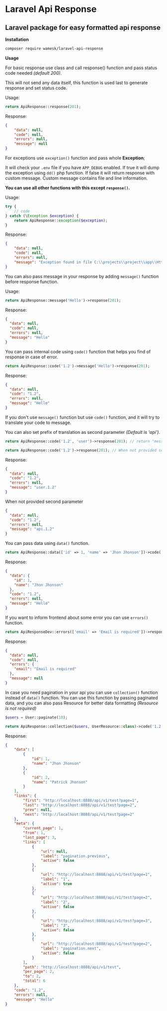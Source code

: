 # Laravel Api Response

## Laravel package for easy formatted api response

**Installation**

```bash
composer require wamesk/laravel-api-response
```

**Usage**

For basic response use class and call response() function and pass status code needed *(default 200)*.

This will not send any data itself, this function is used last to generate response and set status code.

Usage:

```php
return ApiResponse::response(201);
```

Response:
```json
{
    "data": null,
    "code": null,
    "errors": null,
    "message": null
}
```

For exceptions use `exception()` function and pass whole **Exception**;

It will check your `.env` file if you have `APP_DEBUG` enabled.
If true it will dump the exception using `dd()` php function.
If false it will return response with custom message.
Custom message contains file and line information.

**You can use all other functions with this except `response()`.**

Usage:

```php
try {
    // code
} catch (\Exception $exception) {
    return ApiResponse::exception($exception);
}

```

Response:
```json
{
    "data": null,
    "code": null,
    "errors": null,
    "message": "Exception found in file C:\\projects\\project\\app\\Http\\Controllers\\v1\\UserController.php on line 33"
}
```

You can also pass message in your response by adding `message()` function before response function.

Usage:

```php
return ApiResponse::message('Hello')->response(201);
```

Response:

```json
{
  "data": null,
  "code": null,
  "errors": null,
  "message": "Hello"
}
```

You can pass internal code using `code()` function that helps you find of response in case of error.

```php
return ApiResponse::code('1.2')->message('Hello')->response(201);
```

Response:

```json
{
  "data": null,
  "code": "1.2",
  "errors": null,
  "message": "Hello"
}
```

If you don't use `message()` function but use `code()` function, and it will try to translate your code to message.

You can also set prefix of translation as second parameter *(Default is 'api')*.

```php
return ApiResponse::code('1.2', 'user')->response(201); // return "message": "user.1.2" as in Response example

return ApiResponse::code('1.2')->response(201); // When not provided second parameter it will use default and return "message": "api.1.2"
```

Response:

```json
{
  "data": null,
  "code": "1.2",
  "errors": null,
  "message": "user.1.2"
}
```

When not provided second parameter

```json
{
  "data": null,
  "code": "1.2",
  "errors": null,
  "message": "api.1.2"
}
```

You can pass data using `data()` function.

```php
return ApiResponse::data(['id' => 1, 'name' => 'Jhon Jhonson'])->code('1.2')->message('Hello')->response(201);
```

Response:

```json
{
  "data": {
    "id": 1,
    "name": "Jhon Jhonson"
  },
  "code": "1.2",
  "errors": null,
  "message": "Hello"
}
```

If you want to inform frontend about some error you can use `errors()` function.

```php
return ApiResponseDev::errors(['email' => 'Email is required'])->response(201);
```

Response:

```json
{
  "data": null,
  "code": null,
  "errors": {
    "email": "Email is required"
  },
  "message": null
}
```

In case you need pagination in your api you can use `collection()` function instead of `data()` function.
You can use this function by passing paginated data, and you can also pass Resource for better data formatting *(Resource is not required)*

```php
$users = User::paginate(10);

return ApiResponse::collection($users, UserResource::class)->code('1.2')->message('Hello')->response(201);
```

Response:

```json
{
    "data": [
        {
            "id": 1,
            "name": "Jhon Jhonson"
        },
        {
            "id": 2,
            "name": "Patrick Jhonson"
        }
    ],
    "links": {
        "first": "http://localhost:8888/api/v1/test?page=1",
        "last": "http://localhost:8888/api/v1/test?page=2",
        "prev": null,
        "next": "http://localhost:8888/api/v1/test?page=2"
    },
    "meta": {
        "current_page": 1,
        "from": 1,
        "last_page": 3,
        "links": [
            {
                "url": null,
                "label": "pagination.previous",
                "active": false
            },
            {
                "url": "http://localhost:8888/api/v1/test?page=1",
                "label": "1",
                "active": true
            },
            {
                "url": "http://localhost:8888/api/v1/test?page=2",
                "label": "2",
                "active": false
            },
            {
                "url": "http://localhost:8888/api/v1/test?page=3",
                "label": "3",
                "active": false
            },
            {
                "url": "http://localhost:8888/api/v1/test?page=2",
                "label": "pagination.next",
                "active": false
            }
        ],
        "path": "http://localhost:8888/api/v1/test",
        "per_page": 2,
        "to": 2,
        "total": 6
    },
    "code": "1.2",
    "errors": null,
    "message": "Hello"
}
```
